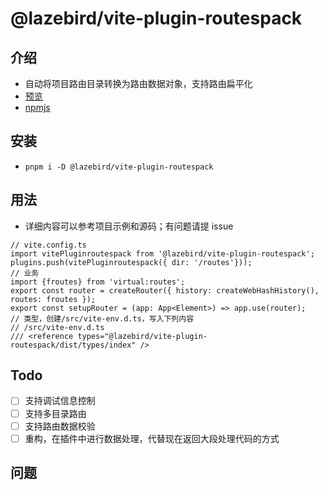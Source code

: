 # @lazebird/vite-plugin-routespack

## 介绍

- 自动将项目路由目录转换为路由数据对象，支持路由扁平化
- <a href="https://lazebird.github.io/vite-plugin-routespack/" target="_blank">预览</a>
- <a href="https://www.npmjs.com/package/@lazebird/vite-plugin-routespack" target="_blank">npmjs</a>

## 安装

- `pnpm i -D @lazebird/vite-plugin-routespack`

## 用法

- 详细内容可以参考项目示例和源码；有问题请提 issue

```
// vite.config.ts
import vitePluginroutespack from '@lazebird/vite-plugin-routespack';
plugins.push(vitePluginroutespack({ dir: '/routes'}));
// 业务
import {froutes} from 'virtual:routes';
export const router = createRouter({ history: createWebHashHistory(), routes: froutes });
export const setupRouter = (app: App<Element>) => app.use(router);
// 类型，创建/src/vite-env.d.ts，写入下列内容
// /src/vite-env.d.ts
/// <reference types="@lazebird/vite-plugin-routespack/dist/types/index" />
```

## Todo

- [ ] 支持调试信息控制
- [ ] 支持多目录路由
- [ ] 支持路由数据校验
- [ ] 重构，在插件中进行数据处理，代替现在返回大段处理代码的方式

## 问题

